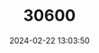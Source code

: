 ---
title: "30600"
category: "Gustavia fosteri"
draft: false
date: 2024-02-22 13:03:50
languages:
  Spanish; Castilian: ["Membrillo"]
---